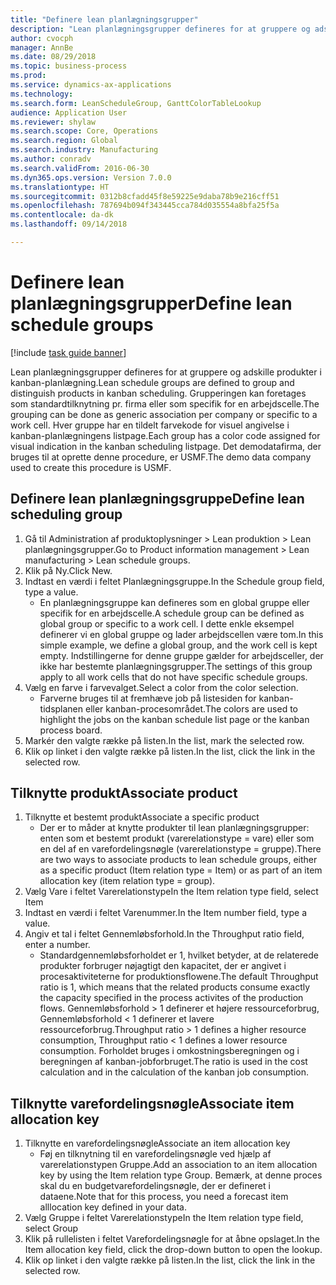 ```yaml
--- 
title: "Definere lean planlægningsgrupper"
description: "Lean planlægningsgrupper defineres for at gruppere og adskille produkter i kanban-planlægning."
author: cvocph
manager: AnnBe
ms.date: 08/29/2018
ms.topic: business-process
ms.prod: 
ms.service: dynamics-ax-applications
ms.technology: 
ms.search.form: LeanScheduleGroup, GanttColorTableLookup
audience: Application User
ms.reviewer: shylaw
ms.search.scope: Core, Operations
ms.search.region: Global
ms.search.industry: Manufacturing
ms.author: conradv
ms.search.validFrom: 2016-06-30
ms.dyn365.ops.version: Version 7.0.0
ms.translationtype: HT
ms.sourcegitcommit: 0312b8cfadd45f8e59225e9daba78b9e216cff51
ms.openlocfilehash: 787694b094f343445cca784d035554a8bfa25f5a
ms.contentlocale: da-dk
ms.lasthandoff: 09/14/2018

---
```

# <a name="define-lean-schedule-groups"></a><span data-ttu-id="f87d5-103">Definere lean planlægningsgrupper</span><span class="sxs-lookup"><span data-stu-id="f87d5-103">Define lean schedule groups</span></span>

[!include [task guide banner](../../includes/task-guide-banner.md)]

<span data-ttu-id="f87d5-104">Lean planlægningsgrupper defineres for at gruppere og adskille produkter i kanban-planlægning.</span><span class="sxs-lookup"><span data-stu-id="f87d5-104">Lean schedule groups are defined to group and distinguish products in kanban scheduling.</span></span> <span data-ttu-id="f87d5-105">Grupperingen kan foretages som standardtilknytning pr. firma eller som specifik for en arbejdscelle.</span><span class="sxs-lookup"><span data-stu-id="f87d5-105">The grouping can be done as generic association per company or specific to a work cell.</span></span> <span data-ttu-id="f87d5-106">Hver gruppe har en tildelt farvekode for visuel angivelse i kanban-planlægningens listpage.</span><span class="sxs-lookup"><span data-stu-id="f87d5-106">Each group has a color code assigned for visual indication in the kanban scheduling listpage.</span></span> <span data-ttu-id="f87d5-107">Det demodatafirma, der bruges til at oprette denne procedure, er USMF.</span><span class="sxs-lookup"><span data-stu-id="f87d5-107">The demo data company used to create this procedure is USMF.</span></span>


## <a name="define-lean-scheduling-group"></a><span data-ttu-id="f87d5-108">Definere lean planlægningsgruppe</span><span class="sxs-lookup"><span data-stu-id="f87d5-108">Define lean scheduling group</span></span>
1. <span data-ttu-id="f87d5-109">Gå til Administration af produktoplysninger > Lean produktion > Lean planlægningsgrupper.</span><span class="sxs-lookup"><span data-stu-id="f87d5-109">Go to Product information management > Lean manufacturing > Lean schedule groups.</span></span>
2. <span data-ttu-id="f87d5-110">Klik på Ny.</span><span class="sxs-lookup"><span data-stu-id="f87d5-110">Click New.</span></span>
3. <span data-ttu-id="f87d5-111">Indtast en værdi i feltet Planlægningsgruppe.</span><span class="sxs-lookup"><span data-stu-id="f87d5-111">In the Schedule group field, type a value.</span></span>
    * <span data-ttu-id="f87d5-112">En planlægningsgruppe kan defineres som en global gruppe eller specifik for en arbejdscelle.</span><span class="sxs-lookup"><span data-stu-id="f87d5-112">A schedule group can be defined as global group or specific to a work cell.</span></span> <span data-ttu-id="f87d5-113">I dette enkle eksempel definerer vi en global gruppe og lader arbejdscellen være tom.</span><span class="sxs-lookup"><span data-stu-id="f87d5-113">In this simple example, we define a global group, and the work cell is kept empty.</span></span> <span data-ttu-id="f87d5-114">Indstillingerne for denne gruppe gælder for arbejdsceller, der ikke har bestemte planlægningsgrupper.</span><span class="sxs-lookup"><span data-stu-id="f87d5-114">The settings of this group apply to all work cells that do not have specific schedule groups.</span></span>  
4. <span data-ttu-id="f87d5-115">Vælg en farve i farvevalget.</span><span class="sxs-lookup"><span data-stu-id="f87d5-115">Select a color from the color selection.</span></span>
    * <span data-ttu-id="f87d5-116">Farverne bruges til at fremhæve job på listesiden for kanban-tidsplanen eller kanban-procesområdet.</span><span class="sxs-lookup"><span data-stu-id="f87d5-116">The colors are used to highlight the jobs on the kanban schedule list page or the kanban process board.</span></span>  
5. <span data-ttu-id="f87d5-117">Markér den valgte række på listen.</span><span class="sxs-lookup"><span data-stu-id="f87d5-117">In the list, mark the selected row.</span></span>
6. <span data-ttu-id="f87d5-118">Klik op linket i den valgte række på listen.</span><span class="sxs-lookup"><span data-stu-id="f87d5-118">In the list, click the link in the selected row.</span></span>

## <a name="associate-product"></a><span data-ttu-id="f87d5-119">Tilknytte produkt</span><span class="sxs-lookup"><span data-stu-id="f87d5-119">Associate product</span></span>
1. <span data-ttu-id="f87d5-120">Tilknytte et bestemt produkt</span><span class="sxs-lookup"><span data-stu-id="f87d5-120">Associate a specific product</span></span>
    * <span data-ttu-id="f87d5-121">Der er to måder at knytte produkter til lean planlægningsgrupper: enten som et bestemt produkt (varerelationstype = vare) eller som en del af en varefordelingsnøgle (varerelationstype = gruppe).</span><span class="sxs-lookup"><span data-stu-id="f87d5-121">There are two ways to associate products to lean schedule groups, either as a specific product (Item relation type = Item) or as part of an item allocation key (item relation type = group).</span></span>    
2. <span data-ttu-id="f87d5-122">Vælg Vare i feltet Varerelationstype</span><span class="sxs-lookup"><span data-stu-id="f87d5-122">In the Item relation type field, select Item</span></span>
3. <span data-ttu-id="f87d5-123">Indtast en værdi i feltet Varenummer.</span><span class="sxs-lookup"><span data-stu-id="f87d5-123">In the Item number field, type a value.</span></span>
4. <span data-ttu-id="f87d5-124">Angiv et tal i feltet Gennemløbsforhold.</span><span class="sxs-lookup"><span data-stu-id="f87d5-124">In the Throughput ratio field, enter a number.</span></span>
    * <span data-ttu-id="f87d5-125">Standardgennemløbsforholdet er 1, hvilket betyder, at de relaterede produkter forbruger nøjagtigt den kapacitet, der er angivet i procesaktiviteterne for produktionsflowene.</span><span class="sxs-lookup"><span data-stu-id="f87d5-125">The default Throughput ratio is 1, which means that the related products consume exactly the capacity specified in the process activites of the production flows.</span></span> <span data-ttu-id="f87d5-126">Gennemløbsforhold > 1 definerer et højere ressourceforbrug, Gennemløbsforhold < 1 definerer et lavere ressourceforbrug.</span><span class="sxs-lookup"><span data-stu-id="f87d5-126">Throughput ratio > 1 defines a higher resource consumption, Throughput ratio < 1 defines a lower resource consumption.</span></span> <span data-ttu-id="f87d5-127">Forholdet bruges i omkostningsberegningen og i beregningen af kanban-jobforbruget.</span><span class="sxs-lookup"><span data-stu-id="f87d5-127">The ratio is used in the cost calculation and in the calculation of the kanban job consumption.</span></span>  

## <a name="associate-item-allocation-key"></a><span data-ttu-id="f87d5-128">Tilknytte varefordelingsnøgle</span><span class="sxs-lookup"><span data-stu-id="f87d5-128">Associate item allocation key</span></span>
1. <span data-ttu-id="f87d5-129">Tilknytte en varefordelingsnøgle</span><span class="sxs-lookup"><span data-stu-id="f87d5-129">Associate an item allocation key</span></span>
    * <span data-ttu-id="f87d5-130">Føj en tilknytning til en varefordelingsnøgle ved hjælp af varerelationstypen Gruppe.</span><span class="sxs-lookup"><span data-stu-id="f87d5-130">Add an association to an item allocation key by using the Item relation type Group.</span></span>   <span data-ttu-id="f87d5-131">Bemærk, at denne proces skal du en budgetvarefordelingsnøgle, der er defineret i dataene.</span><span class="sxs-lookup"><span data-stu-id="f87d5-131">Note that for this process, you need a forecast item alllocation key defined in your data.</span></span>  
2. <span data-ttu-id="f87d5-132">Vælg Gruppe i feltet Varerelationstype</span><span class="sxs-lookup"><span data-stu-id="f87d5-132">In the Item relation type field, select Group</span></span>
3. <span data-ttu-id="f87d5-133">Klik på rullelisten i feltet Varefordelingsnøgle for at åbne opslaget.</span><span class="sxs-lookup"><span data-stu-id="f87d5-133">In the Item allocation key field, click the drop-down button to open the lookup.</span></span>
4. <span data-ttu-id="f87d5-134">Klik op linket i den valgte række på listen.</span><span class="sxs-lookup"><span data-stu-id="f87d5-134">In the list, click the link in the selected row.</span></span>



